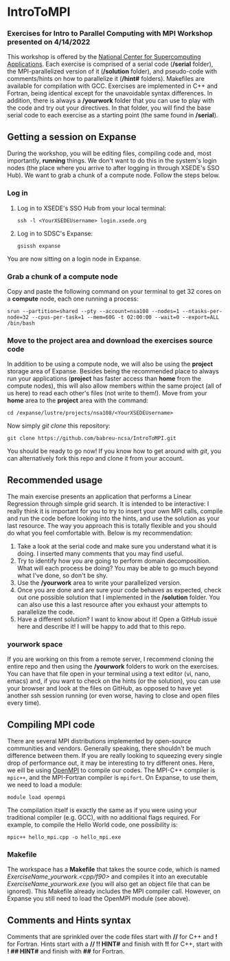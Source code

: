 # IntroToMPI

### Exercises for Intro to Parallel Computing with MPI Workshop presented on 4/14/2022

This workshop is offered by the [National Center for Supercomputing Applications](https://www.ncsa.illinois.edu/).
Each exercise is comprised of a serial code (**/serial** folder), the MPI-parallelized version of it (**/solution** folder), and pseudo-code with comments/hints on how to parallelize it (**/hint#** folders). Makefiles are available for compilation with GCC. Exercises are implemented in C++ and Fortran, being identical except for the unavoidable syntax differences. In addition, there is always a **/yourwork** folder that you can use to play with the code and try out your directives. In that folder, you will find the base serial code to each exercise as a starting point (the same found in **/serial**).

## Getting a session on Expanse
During the workshop, you will be editing files, compiling code and, most importantly, **running** things. We don't want to do this in the system's login nodes (the place where you arrive to after logging in through XSEDE's SSO Hub). We want to grab a chunk of a compute node. Follow the steps below.

### Log in
1. Log in to XSEDE's SSO Hub from your local terminal:

    ```
    ssh -l <YourXSEDEUsername> login.xsede.org
    ```
2. Log in to SDSC's Expanse:


    ```
    gsissh expanse
    ```
  
You are now sitting on a login node in Expanse. 
  

### Grab a chunk of a compute node
Copy and paste the following command on your terminal to get 32 cores on a **compute** node, each one running a process:

```
srun --partition=shared --pty --account=nsa108 --nodes=1 --ntasks-per-node=32 --cpus-per-task=1 --mem=60G -t 02:00:00 --wait=0 --export=ALL /bin/bash
```


### Move to the project area and download the exercises source code
In addition to be using a compute node, we will also be using the **project** storage area of Expanse. Besides being the recommended place to always run your applications (**project** has faster access than **home** from the compute nodes), this will also allow members within the same project (all of us here) to read each other's files (not write to them!). Move from your **home** area to the **project** area with the command:

```
cd /expanse/lustre/projects/nsa108/<YourXSEDEUsername>
```

Now simply *git clone* this repository:

```
git clone https://github.com/babreu-ncsa/IntroToMPI.git
```

You should be ready to go now! If you know how to get around with *git*, you can alternatively fork this repo and clone it from your account.


## Recommended usage
The main exercise presents an application that performs a Linear Regression through simple grid search. It is intended to be interactive: I really think it is important for you to try to insert your own MPI calls, compile and run the code before looking into the hints, and use the solution as your last resource. The way you approach this is totally flexible and you should do what you feel comfortable with. Below is my recommendation:

1. Take a look at the serial code and make sure you understand what it is doing. I inserted many comments that you may find useful.
2. Try to identify how you are going to perform domain decomposition. What will each process be doing? You may be able to go much beyond what I've done, so don't be shy.
3. Use the **/yourwork** area to write your parallelized version. 
4. Once you are done and are sure your code behaves as expected, check out one possible solution that I implemented in the **/solution** folder. You can also use this a last resource after you exhaust your attempts to parallelize the code.
5. Have a different solution? I want to know about it! Open a GitHub issue here and describe it! I will be happy to add that to this repo.

### yourwork space
If you are working on this from a remote server, I recommend cloning the entire repo and then using the **/yourwork** folders to work on the exercises. You can have that file open in your terminal using a text editor (vi, nano, emacs) and, if you want to check on the hints (or the solution), you can use your browser and look at the files on GitHub, as opposed to have yet another ssh session running (or even worse, having to close and open files every time).

## Compiling MPI code
There are several MPI distributions implemented by open-source communities and vendors. Generally speaking, there shouldn't be much difference between them. If you are really looking to squeezing every single drop of performance out, it may be interesting to try different ones. Here, we eill be using [OpenMPI](https://www.open-mpi.org/) to compile our codes. The MPI-C++ compiler is `mpic++`, and the MPI-Fortran compiler is `mpifort`. On Expanse, to use them, we need to load a module:

```
module load openmpi
```

The compilation itself is exactly the same as if you were using your traditional compiler (e.g. GCC), with no additional flags required. For example, to compile the Hello World code, one possibility is:

```
mpic++ hello_mpi.cpp -o hello_mpi.exe
```


### Makefile
The workspace has a **Makefile** that takes the source code, which is named *ExerciseName_yourwork.<cpp/f90>* and compiles it into an executable *ExerciseName_yourwork.exe* (you will also get an object file that can be ignored). This Makefile already includes the MPI compiler call. However, on Expanse you still need to load the OpenMPI module (see above).

## Comments and Hints syntax
Comments that are sprinkled over the code files start with **//** for C++ and **!** for Fortran. Hints start with a **// !! HINT#** and finish with **!!** for C++, start with **! ## HINT#** and finish with **##** for Fortran. 
